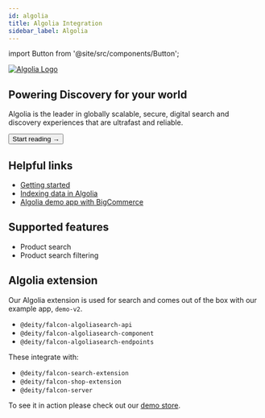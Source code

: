 ```yaml
---
id: algolia
title: Algolia Integration
sidebar_label: Algolia
---
```


import Button from '@site/src/components/Button';


<a href="https://www.algolia.com/" rel="noreferrer noopener" target="_blank" aria-label="visit the Algolia site" className="invert">
  <img src="/docs/img/docs/platform/algolia-logo.svg" alt="Algolia Logo" className="height80 pb20"/>
</a>

## Powering Discovery for your world

Algolia is the leader in globally scalable, secure, digital search and discovery experiences that are ultrafast and reliable.

<Button variant="contained" size="medium" href="/docs/integrations/algolia/getting-started">
  Start reading →
</Button>
<div className="mb60"></div>


## Helpful links

- [Getting started](/docs/integrations/algolia/getting-started)
- [Indexing data in Algolia](/docs/integrations/algolia/indexing)
- [Algolia demo app with BigCommerce](https://v3demo2.deity.io/)


## Supported features

- Product search
- Product search filtering


## Algolia extension

Our Algolia extension is used for search and comes out of the box with our example app, `demo-v2`.

- `@deity/falcon-algoliasearch-api`
- `@deity/falcon-algoliasearch-component`
- `@deity/falcon-algoliasearch-endpoints`

These integrate with:

- `@deity/falcon-search-extension`
- `@deity/falcon-shop-extension`
- `@deity/falcon-server`

To see it in action please check out our [demo store](https://v3demo2.deity.io/search).


